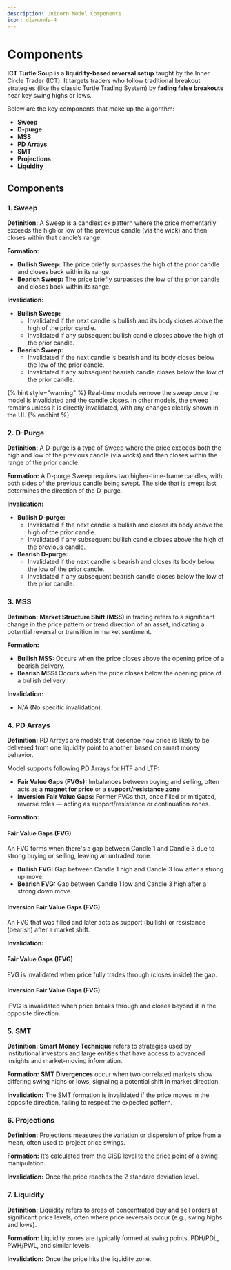 ```yaml
---
description: Unicorn Model Components
icon: diamonds-4
---
```


# Components

**ICT Turtle Soup** is a **liquidity-based reversal setup** taught by the Inner Circle Trader (ICT). It targets traders who follow traditional breakout strategies (like the classic Turtle Trading System) by **fading false breakouts** near key swing highs or lows.

Below are the key components that make up the algorithm:

* **Sweep**
* **D-purge**
* **MSS**
* **PD Arrays**
* **SMT**
* **Projections**
* **Liquidity**

## **Components**

### **1. Sweep**

**Definition:** A Sweep is a candlestick pattern where the price momentarily exceeds the high or low of the previous candle (via the wick) and then closes within that candle’s range.

**Formation:**

* **Bullish Sweep:** The price briefly surpasses the high of the prior candle and closes back within its range.
* **Bearish Sweep:** The price briefly surpasses the low of the prior candle and closes back within its range.

**Invalidation:**

* **Bullish Sweep:**
  * Invalidated if the next candle is bullish and its body closes above the high of the prior candle.
  * Invalidated if any subsequent bullish candle closes above the high of the prior candle.
* **Bearish Sweep:**
  * Invalidated if the next candle is bearish and its body closes below the low of the prior candle.
  * Invalidated if any subsequent bearish candle closes below the low of the prior candle.

{% hint style="warning" %}
Real-time models remove the sweep once the model is invalidated and the candle closes. In other models, the sweep remains unless it is directly invalidated, with any changes clearly shown in the UI.
{% endhint %}

### **2. D-Purge**

**Definition:** A D-purge is a type of Sweep where the price exceeds both the high and low of the previous candle (via wicks) and then closes within the range of the prior candle.

**Formation:** A D-purge Sweep requires two higher-time-frame candles, with both sides of the previous candle being swept. The side that is swept last determines the direction of the D-purge.

**Invalidation:**

* **Bullish D-purge:**
  * Invalidated if the next candle is bullish and closes its body above the high of the prior candle.
  * Invalidated if any subsequent bullish candle closes above the high of the previous candle.
* **Bearish D-purge:**
  * Invalidated if the next candle is bearish and closes its body below the low of the prior candle.
  * Invalidated if any subsequent bearish candle closes below the low of the prior candle.

### **3. MSS**

**Definition:** **Market Structure Shift (MSS)** in trading refers to a significant change in the price pattern or trend direction of an asset, indicating a potential reversal or transition in market sentiment.

**Formation:**

* **Bullish MSS:** Occurs when the price closes above the opening price of a bearish delivery.
* **Bearish MSS:** Occurs when the price closes below the opening price of a bullish delivery.

**Invalidation:**

* N/A (No specific invalidation).

### **4. PD Arrays**

**Definition:** PD Arrays are models that describe how price is likely to be delivered from one liquidity point to another, based on smart money behavior.&#x20;

Model supports following PD Arrays for HTF and LTF:

* **Fair Value Gaps (FVGs):** Imbalances between buying and selling, often acts as a **magnet for price** or a **support/resistance zone**
* **Inversion Fair Value Gaps:** Former FVGs that, once filled or mitigated, reverse roles — acting as support/resistance or continuation zones.

**Formation:**&#x20;

#### Fair Value Gaps (FVG)

An FVG forms when there's a gap between Candle 1 and Candle 3 due to strong buying or selling, leaving an untraded zone.

* **Bullish FVG:** Gap between Candle 1 high and Candle 3 low after a strong up move.
* **Bearish FVG:** Gap between Candle 1 low and Candle 3 high after a strong down move.

#### Inversion Fair Value Gaps (FVG)

An FVG that was filled and later acts as support (bullish) or resistance (bearish) after a market shift.

**Invalidation:**

#### Fair Value Gaps (IFVG)

FVG is invalidated when price fully trades through (closes inside) the gap.

#### Inversion Fair Value Gaps (FVG)

IFVG is invalidated when price breaks through and closes beyond it in the opposite direction.

### **5. SMT**

**Definition:** **Smart Money Technique** refers to strategies used by institutional investors and large entities that have access to advanced insights and market-moving information.

**Formation:** **SMT Divergences** occur when two correlated markets show differing swing highs or lows, signaling a potential shift in market direction.

**Invalidation:** The SMT formation is invalidated if the price moves in the opposite direction, failing to respect the expected pattern.

### **6. Projections**

**Definition:** Projections measures the variation or dispersion of price from a mean, often used to project price swings.

**Formation:** It’s calculated from the CISD level to the price point of a swing manipulation.

**Invalidation:** Once the price reaches the 2 standard deviation level.

### **7. Liquidity**

**Definition:** Liquidity refers to areas of concentrated buy and sell orders at significant price levels, often where price reversals occur (e.g., swing highs and lows).

**Formation:** Liquidity zones are typically formed at swing points, PDH/PDL, PWH/PWL, and similar levels.

**Invalidation:** Once the price hits the liquidity zone.
